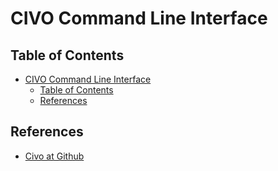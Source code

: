 # CIVO Command Line Interface

## Table of Contents

- [CIVO Command Line Interface](#civo-command-line-interface)
  - [Table of Contents](#table-of-contents)
  - [References](#references)


## References

- [Civo at Github](https://github.com/civo/cli)